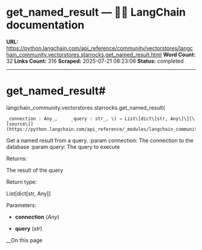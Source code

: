 # get_named_result — 🦜🔗 LangChain  documentation

**URL:** https://python.langchain.com/api_reference/community/vectorstores/langchain_community.vectorstores.starrocks.get_named_result.html
**Word Count:** 32
**Links Count:** 316
**Scraped:** 2025-07-21 08:23:06
**Status:** completed

---

# get\_named\_result\#

langchain\_community.vectorstores.starrocks.get\_named\_result\(

    _connection : Any_,     _query : str_, \) → List\[dict\[str, Any\]\][\[source\]](https://python.langchain.com/api_reference/_modules/langchain_community/vectorstores/starrocks.html#get_named_result)\#     

Get a named result from a query. :param connection: The connection to the database :param query: The query to execute

Returns:     

The result of the query

Return type:     

List\[dict\[str, Any\]\]

Parameters:     

  * **connection** \(_Any_\)

  * **query** \(_str_\)

__On this page